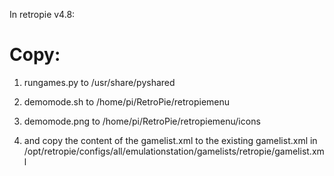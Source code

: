 In retropie v4.8: 

# Copy:

1. rungames.py to /usr/share/pyshared
2. demomode.sh to /home/pi/RetroPie/retropiemenu
3. demomode.png to /home/pi/RetroPie/retropiemenu/icons

4. and copy the content of the gamelist.xml to the existing gamelist.xml in /opt/retropie/configs/all/emulationstation/gamelists/retropie/gamelist.xml
